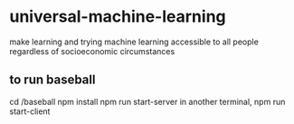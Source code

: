 # universal-machine-learning
make learning and trying machine learning accessible to all people regardless of socioeconomic circumstances

## to run baseball
cd /baseball
npm install
npm run start-server 
in another terminal, npm run start-client